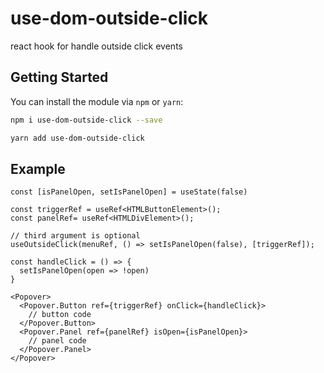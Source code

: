 # use-dom-outside-click

react hook for handle outside click events

## Getting Started

You can install the module via `npm` or `yarn`:

```sh
npm i use-dom-outside-click --save
```

```sh
yarn add use-dom-outside-click
```

## Example

```tsx
const [isPanelOpen, setIsPanelOpen] = useState(false)

const triggerRef = useRef<HTMLButtonElement>();
const panelRef= useRef<HTMLDivElement>();

// third argument is optional
useOutsideClick(menuRef, () => setIsPanelOpen(false), [triggerRef]);

const handleClick = () => {
  setIsPanelOpen(open => !open)
}

<Popover>
  <Popover.Button ref={triggerRef} onClick={handleClick}>
    // button code
  </Popover.Button>
  <Popover.Panel ref={panelRef} isOpen={isPanelOpen}>
    // panel code
  </Popover.Panel>
</Popover>
```
